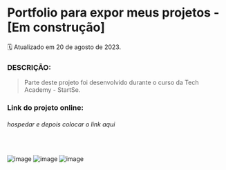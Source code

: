 # Portfolio para expor meus projetos - [Em construção]

:spiral_calendar: Atualizado em 20 de agosto de 2023.

### DESCRIÇÃO:

>Parte deste projeto foi desenvolvido durante o curso da Tech Academy - StartSe.

### Link do projeto online: 
###### *hospedar e depois colocar o link aqui*

<br>

![image](https://github.com/JoelmaCamargo/portfolio/assets/81381695/1b69c6de-72c1-4c45-9de9-1b8e52ede7ae)
![image](https://github.com/JoelmaCamargo/portfolio/assets/81381695/50a69c1b-dc22-44af-9ecf-69c859ed1170)
![image](https://github.com/JoelmaCamargo/portfolio/assets/81381695/336194a7-c913-428f-8ee2-c7c737bc2544)




